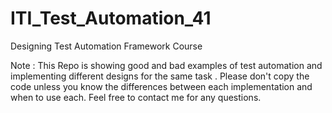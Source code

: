# ITI_Test_Automation_41
Designing Test Automation Framework Course

Note : This Repo is showing good and bad examples of test automation and implementing different designs for the same task . Please don't copy the code unless you know the differences between each implementation and when to use each. Feel free to contact me for any questions.
